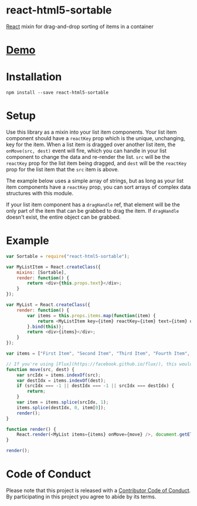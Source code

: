 # react-html5-sortable
[React](https://facebook.github.io/react/) mixin for drag-and-drop sorting of items in a container

# [Demo](https://ericlathrop.github.io/react-html5-sortable/)

# Installation

```
npm install --save react-html5-sortable
```

# Setup
Use this library as a mixin into your list item components. Your list item component should have a `reactKey` prop which is the unique, unchanging, key for the item. When a list item is dragged over another list item, the `onMove(src, dest)` event will fire, which you can handle in your list component to change the data and re-render the list. `src` will be the `reactKey` prop for the list item being dragged, and `dest` will be the `reactKey` prop for the list item that the `src` item is above.

The example below uses a simple array of strings, but as long as your list item components have a `reactKey` prop, you can sort arrays of complex data structures with this module.

If your list item component has a `dragHandle` ref, that element will be the only part of the item that can be grabbed to drag the item. If `dragHandle` doesn't exist, the entire object can be grabbed.

# Example

```javascript
var Sortable = require("react-html5-sortable");

var MyListItem = React.createClass({
	mixins: [Sortable],
	render: function() {
		return <div>{this.props.text}</div>;
	}
});

var MyList = React.createClass({
	render: function() {
		var items = this.props.items.map(function(item) {
			return <MyListItem key={item} reactKey={item} text={item} onMove={this.props.onMove} />;
		}.bind(this));
		return <div>{items}</div>;
	}
});

var items = ["First Item", "Second Item", "Third Item", "Fourth Item", "Fifth Item"];

// If you're using [Flux](https://facebook.github.io/flux/), this would probably live in your Store
function move(src, dest) {
	var srcIdx = items.indexOf(src);
	var destIdx = items.indexOf(dest);
	if (srcIdx === -1 || destIdx === -1 || srcIdx === destIdx) {
		return;
	}
	var item = items.splice(srcIdx, 1);
	items.splice(destIdx, 0, item[0]);
	render();
}

function render() {
	React.render(<MyList items={items} onMove={move} />, document.getElementById("list-demo"));
}

render();
```

# Code of Conduct
Please note that this project is released with a [Contributor Code of Conduct](https://github.com/ericlathrop/react-html5-sortable/blob/master/CODE_OF_CONDUCT.md). By participating in this project you agree to abide by its terms.
